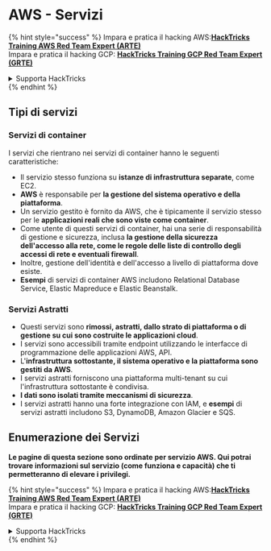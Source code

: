 # AWS - Servizi

{% hint style="success" %}
Impara e pratica il hacking AWS:<img src="../../../.gitbook/assets/image (1).png" alt="" data-size="line">[**HackTricks Training AWS Red Team Expert (ARTE)**](https://training.hacktricks.xyz/courses/arte)<img src="../../../.gitbook/assets/image (1).png" alt="" data-size="line">\
Impara e pratica il hacking GCP: <img src="../../../.gitbook/assets/image (2).png" alt="" data-size="line">[**HackTricks Training GCP Red Team Expert (GRTE)**<img src="../../../.gitbook/assets/image (2).png" alt="" data-size="line">](https://training.hacktricks.xyz/courses/grte)

<details>

<summary>Supporta HackTricks</summary>

* Controlla i [**piani di abbonamento**](https://github.com/sponsors/carlospolop)!
* **Unisciti al** 💬 [**gruppo Discord**](https://discord.gg/hRep4RUj7f) o al [**gruppo telegram**](https://t.me/peass) o **seguici** su **Twitter** 🐦 [**@hacktricks\_live**](https://twitter.com/hacktricks\_live)**.**
* **Condividi trucchi di hacking inviando PR ai** [**HackTricks**](https://github.com/carlospolop/hacktricks) e [**HackTricks Cloud**](https://github.com/carlospolop/hacktricks-cloud) repos su github.

</details>
{% endhint %}

## Tipi di servizi

### Servizi di container

I servizi che rientrano nei servizi di container hanno le seguenti caratteristiche:

* Il servizio stesso funziona su **istanze di infrastruttura separate**, come EC2.
* **AWS** è responsabile per **la gestione del sistema operativo e della piattaforma**.
* Un servizio gestito è fornito da AWS, che è tipicamente il servizio stesso per le **applicazioni reali che sono viste come container**.
* Come utente di questi servizi di container, hai una serie di responsabilità di gestione e sicurezza, inclusa **la gestione della sicurezza dell'accesso alla rete, come le regole delle liste di controllo degli accessi di rete e eventuali firewall**.
* Inoltre, gestione dell'identità e dell'accesso a livello di piattaforma dove esiste.
* **Esempi** di servizi di container AWS includono Relational Database Service, Elastic Mapreduce e Elastic Beanstalk.

### Servizi Astratti

* Questi servizi sono **rimossi, astratti, dallo strato di piattaforma o di gestione su cui sono costruite le applicazioni cloud**.
* I servizi sono accessibili tramite endpoint utilizzando le interfacce di programmazione delle applicazioni AWS, API.
* L'**infrastruttura sottostante, il sistema operativo e la piattaforma sono gestiti da AWS**.
* I servizi astratti forniscono una piattaforma multi-tenant su cui l'infrastruttura sottostante è condivisa.
* **I dati sono isolati tramite meccanismi di sicurezza**.
* I servizi astratti hanno una forte integrazione con IAM, e **esempi** di servizi astratti includono S3, DynamoDB, Amazon Glacier e SQS.

## Enumerazione dei Servizi

**Le pagine di questa sezione sono ordinate per servizio AWS. Qui potrai trovare informazioni sul servizio (come funziona e capacità) che ti permetteranno di elevare i privilegi.**

{% hint style="success" %}
Impara e pratica il hacking AWS:<img src="../../../.gitbook/assets/image (1).png" alt="" data-size="line">[**HackTricks Training AWS Red Team Expert (ARTE)**](https://training.hacktricks.xyz/courses/arte)<img src="../../../.gitbook/assets/image (1).png" alt="" data-size="line">\
Impara e pratica il hacking GCP: <img src="../../../.gitbook/assets/image (2).png" alt="" data-size="line">[**HackTricks Training GCP Red Team Expert (GRTE)**<img src="../../../.gitbook/assets/image (2).png" alt="" data-size="line">](https://training.hacktricks.xyz/courses/grte)

<details>

<summary>Supporta HackTricks</summary>

* Controlla i [**piani di abbonamento**](https://github.com/sponsors/carlospolop)!
* **Unisciti al** 💬 [**gruppo Discord**](https://discord.gg/hRep4RUj7f) o al [**gruppo telegram**](https://t.me/peass) o **seguici** su **Twitter** 🐦 [**@hacktricks\_live**](https://twitter.com/hacktricks\_live)**.**
* **Condividi trucchi di hacking inviando PR ai** [**HackTricks**](https://github.com/carlospolop/hacktricks) e [**HackTricks Cloud**](https://github.com/carlospolop/hacktricks-cloud) repos su github.

</details>
{% endhint %}
